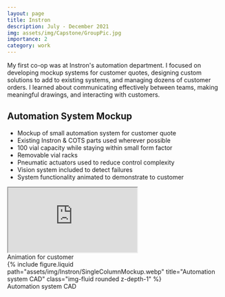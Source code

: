```yaml
---
layout: page
title: Instron
description: July - December 2021
img: assets/img/Capstone/GroupPic.jpg
importance: 2
category: work
---
```


My first co-op was at Instron's automation department. I focused on developing mockup systems for customer quotes, designing custom solutions to add to existing systems, and managing dozens of customer orders. I learned about communicating effectively between teams, making meaningful drawings, and interacting with customers.

## Automation System Mockup

- Mockup of small automation system for customer quote
- Existing Instron & COTS parts used wherever possible
- 100 vial capacity while staying within small form factor
- Removable vial racks
- Pneumatic actuators used to reduce control complexity
- Vision system included to detect failures
- System functionality animated to demonstrate to customer

<div class="row">
    <div class="col-sm-8 mt-3 mt-md-0">
       <div class="embed-responsive embed-responsive-16by9">
            <iframe class="embed-responsive-item" src="https://www.youtube.com/embed/p3--434v6UA?si=eKzrQa5nKygQV5lN" allowfullscreen></iframe>
        </div>
        <div class="caption">
            Animation for customer
        </div>
    </div>
    <div class="col-sm-4 mt-3 mt-md-0">
         {% include figure.liquid path="assets/img/Instron/SingleColumnMockup.webp" title="Automation system CAD" class="img-fluid rounded z-depth-1" %}
         <div class="caption">
            Automation system CAD
        </div>
    </div>
</div>
